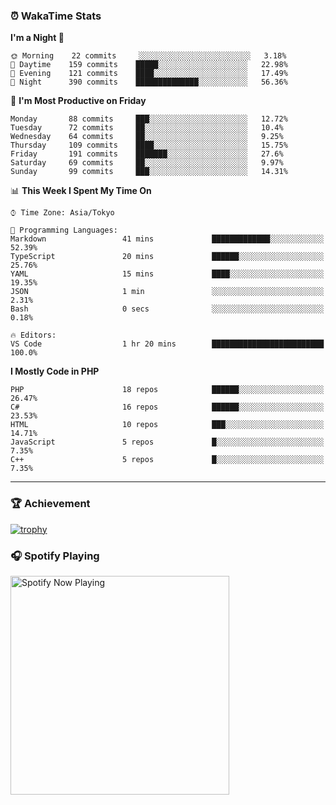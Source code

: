 ### ⏰ WakaTime Stats


<!--START_SECTION:waka-->
**I'm a Night 🦉** 

```text
🌞 Morning    22 commits     ░░░░░░░░░░░░░░░░░░░░░░░░░   3.18% 
🌆 Daytime    159 commits    █████░░░░░░░░░░░░░░░░░░░░   22.98% 
🌃 Evening    121 commits    ████░░░░░░░░░░░░░░░░░░░░░   17.49% 
🌙 Night      390 commits    ██████████████░░░░░░░░░░░   56.36%

```
📅 **I'm Most Productive on Friday** 

```text
Monday       88 commits     ███░░░░░░░░░░░░░░░░░░░░░░   12.72% 
Tuesday      72 commits     ██░░░░░░░░░░░░░░░░░░░░░░░   10.4% 
Wednesday    64 commits     ██░░░░░░░░░░░░░░░░░░░░░░░   9.25% 
Thursday     109 commits    ████░░░░░░░░░░░░░░░░░░░░░   15.75% 
Friday       191 commits    ███████░░░░░░░░░░░░░░░░░░   27.6% 
Saturday     69 commits     ██░░░░░░░░░░░░░░░░░░░░░░░   9.97% 
Sunday       99 commits     ███░░░░░░░░░░░░░░░░░░░░░░   14.31%

```


📊 **This Week I Spent My Time On** 

```text
⌚︎ Time Zone: Asia/Tokyo

💬 Programming Languages: 
Markdown                 41 mins             █████████████░░░░░░░░░░░░   52.39% 
TypeScript               20 mins             ██████░░░░░░░░░░░░░░░░░░░   25.76% 
YAML                     15 mins             ████░░░░░░░░░░░░░░░░░░░░░   19.35% 
JSON                     1 min               ░░░░░░░░░░░░░░░░░░░░░░░░░   2.31% 
Bash                     0 secs              ░░░░░░░░░░░░░░░░░░░░░░░░░   0.18%

🔥 Editors: 
VS Code                  1 hr 20 mins        █████████████████████████   100.0%

```

**I Mostly Code in PHP** 

```text
PHP                      18 repos            ██████░░░░░░░░░░░░░░░░░░░   26.47% 
C#                       16 repos            ██████░░░░░░░░░░░░░░░░░░░   23.53% 
HTML                     10 repos            ███░░░░░░░░░░░░░░░░░░░░░░   14.71% 
JavaScript               5 repos             █░░░░░░░░░░░░░░░░░░░░░░░░   7.35% 
C++                      5 repos             █░░░░░░░░░░░░░░░░░░░░░░░░   7.35%

```



<!--END_SECTION:waka-->

---

### 🏆 Achievement

[![trophy](https://github-profile-trophy.vercel.app/?username=Slime-hatena&theme=flat&no-bg=true&no-frame=true&column=8)](https://github.com/ryo-ma/github-profile-trophy)

### 🎧 Spotify Playing

[<img src="https://spotify-now-playing-slime-hatena.vercel.app/api/spotify-playing" alt="Spotify Now Playing" width="350" />](https://open.spotify.com/user/slime_hatena)

<!--
**Slime-hatena/Slime-hatena** is a ✨ _special_ ✨ repository because its `README.md` (this file) appears on your GitHub profile.

Here are some ideas to get you started:

- 🔭 I’m currently working on ...
- 🌱 I’m currently learning ...
- 👯 I’m looking to collaborate on ...
- 🤔 I’m looking for help with ...
- 💬 Ask me about ...
- 📫 How to reach me: ...
- 😄 Pronouns: ...
- ⚡ Fun fact: ...
-->
